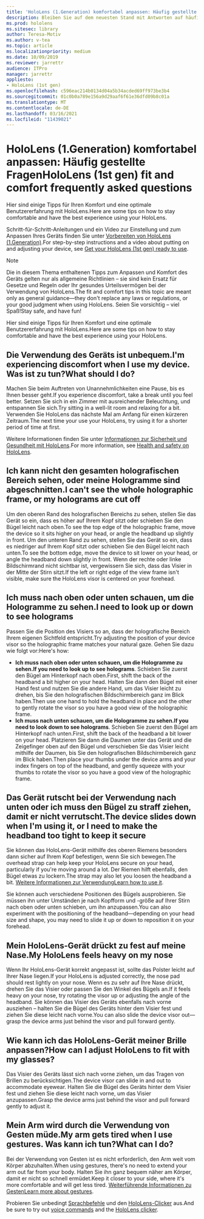 ```yaml
---
title: 'HoloLens (1.Generation) komfortabel anpassen: Häufig gestellte Fragen'
description: Bleiben Sie auf dem neuesten Stand mit Antworten auf häufig gestellte Fragen zum Anpassen Ihres Mixed Reality-Geräts mit HoloLens (1. Generation).
ms.prod: hololens
ms.sitesec: library
author: Teresa-Motiv
ms.author: v-tea
ms.topic: article
ms.localizationpriority: medium
ms.date: 10/09/2019
ms.reviewer: jarrettr
audience: ITPro
manager: jarrettr
appliesto:
- HoloLens (1st gen)
ms.openlocfilehash: c596eac214b0134d04a5b34acded69ff973be3b4
ms.sourcegitcommit: 01c0b0a789e156a9d29aaf6f61e36dfd09b8c01a
ms.translationtype: MT
ms.contentlocale: de-DE
ms.lasthandoff: 03/16/2021
ms.locfileid: "11439021"
---
```

# <a name="hololens-1st-gen-fit-and-comfort-frequently-asked-questions"></a><span data-ttu-id="4cc7b-103">HoloLens (1.Generation) komfortabel anpassen: Häufig gestellte Fragen</span><span class="sxs-lookup"><span data-stu-id="4cc7b-103">HoloLens (1st gen) fit and comfort frequently asked questions</span></span>

<span data-ttu-id="4cc7b-104">Hier sind einige Tipps für Ihren Komfort und eine optimale Benutzererfahrung mit HoloLens.</span><span class="sxs-lookup"><span data-stu-id="4cc7b-104">Here are some tips on how to stay comfortable and have the best experience using your HoloLens.</span></span>

<span data-ttu-id="4cc7b-105">Schritt-für-Schritt-Anleitungen und ein Video zur Einstellung und zum Anpassen Ihres Geräts finden Sie unter [Vorbereiten von HoloLens (1.Generation)](hololens1-setup.md).</span><span class="sxs-lookup"><span data-stu-id="4cc7b-105">For step-by-step instructions and a video about putting on and adjusting your device, see [Get your HoloLens (1st gen) ready to use](hololens1-setup.md).</span></span>

> [!NOTE]
> <span data-ttu-id="4cc7b-106">Die in diesem Thema enthaltenen Tipps zum Anpassen und Komfort des Geräts gelten nur als allgemeine Richtlinien – sie sind kein Ersatz für Gesetze und Regeln oder Ihr gesundes Urteilsvermögen bei der Verwendung von HoloLens.</span><span class="sxs-lookup"><span data-stu-id="4cc7b-106">The fit and comfort tips in this topic are meant only as general guidance&mdash;they don't replace any laws or regulations, or your good judgment when using HoloLens.</span></span> <span data-ttu-id="4cc7b-107">Seien Sie vorsichtig – viel Spaß!</span><span class="sxs-lookup"><span data-stu-id="4cc7b-107">Stay safe, and have fun!</span></span>

<span data-ttu-id="4cc7b-108">Hier sind einige Tipps für Ihren Komfort und eine optimale Benutzererfahrung mit HoloLens.</span><span class="sxs-lookup"><span data-stu-id="4cc7b-108">Here are some tips on how to stay comfortable and have the best experience using your HoloLens.</span></span>

## <a name="im-experiencing-discomfort-when-i-use-my-device-what-should-i-do"></a><span data-ttu-id="4cc7b-109">Die Verwendung des Geräts ist unbequem.</span><span class="sxs-lookup"><span data-stu-id="4cc7b-109">I'm experiencing discomfort when I use my device.</span></span> <span data-ttu-id="4cc7b-110">Was ist zu tun?</span><span class="sxs-lookup"><span data-stu-id="4cc7b-110">What should I do?</span></span>

<span data-ttu-id="4cc7b-111">Machen Sie beim Auftreten von Unannehmlichkeiten eine Pause, bis es Ihnen besser geht.</span><span class="sxs-lookup"><span data-stu-id="4cc7b-111">If you experience discomfort, take a break until you feel better.</span></span> <span data-ttu-id="4cc7b-112">Setzen Sie sich in ein Zimmer mit ausreichender Beleuchtung, und entspannen Sie sich.</span><span class="sxs-lookup"><span data-stu-id="4cc7b-112">Try sitting in a well-lit room and relaxing for a bit.</span></span> <span data-ttu-id="4cc7b-113">Verwenden Sie HoloLens das nächste Mal am Anfang für einen kürzeren Zeitraum.</span><span class="sxs-lookup"><span data-stu-id="4cc7b-113">The next time your use your HoloLens, try using it for a shorter period of time at first.</span></span>

<span data-ttu-id="4cc7b-114">Weitere Informationen finden Sie unter [Informationen zur Sicherheit und Gesundheit mit HoloLens](https://go.microsoft.com/fwlink/p/?LinkId=746661).</span><span class="sxs-lookup"><span data-stu-id="4cc7b-114">For more information, see [Health and safety on HoloLens](https://go.microsoft.com/fwlink/p/?LinkId=746661).</span></span>

## <a name="i-cant-see-the-whole-holographic-frame-or-my-holograms-are-cut-off"></a><span data-ttu-id="4cc7b-115">Ich kann nicht den gesamten holografischen Bereich sehen, oder meine Hologramme sind abgeschnitten.</span><span class="sxs-lookup"><span data-stu-id="4cc7b-115">I can't see the whole holographic frame, or my holograms are cut off</span></span>

<span data-ttu-id="4cc7b-116">Um den oberen Rand des holografischen Bereichs zu sehen, stellen Sie das Gerät so ein, dass es höher auf Ihrem Kopf sitzt oder schieben Sie den Bügel leicht nach oben.</span><span class="sxs-lookup"><span data-stu-id="4cc7b-116">To see the top edge of the holographic frame, move the device so it sits higher on your head, or angle the headband up slightly in front.</span></span> <span data-ttu-id="4cc7b-117">Um den unteren Rand zu sehen, stellen Sie das Gerät so ein, dass es niedriger auf Ihrem Kopf sitzt oder schieben Sie den Bügel leicht nach unten.</span><span class="sxs-lookup"><span data-stu-id="4cc7b-117">To see the bottom edge, move the device to sit lower on your head, or angle the headband down slightly in front.</span></span> <span data-ttu-id="4cc7b-118">Wenn der rechte oder linke Bildschirmrand nicht sichtbar ist, vergewissern Sie sich, dass das Visier in der Mitte der Stirn sitzt.</span><span class="sxs-lookup"><span data-stu-id="4cc7b-118">If the left or right edge of the view frame isn't visible, make sure the HoloLens visor is centered on your forehead.</span></span>

## <a name="i-need-to-look-up-or-down-to-see-holograms"></a><span data-ttu-id="4cc7b-119">Ich muss nach oben oder unten schauen, um die Hologramme zu sehen.</span><span class="sxs-lookup"><span data-stu-id="4cc7b-119">I need to look up or down to see holograms</span></span>

<span data-ttu-id="4cc7b-120">Passen Sie die Position des Visiers so an, dass der holografische Bereich Ihrem eigenen Sichtfeld entspricht.</span><span class="sxs-lookup"><span data-stu-id="4cc7b-120">Try adjusting the position of your device visor so the holographic frame matches your natural gaze.</span></span> <span data-ttu-id="4cc7b-121">Gehen Sie dazu wie folgt vor:</span><span class="sxs-lookup"><span data-stu-id="4cc7b-121">Here's how:</span></span>

- <span data-ttu-id="4cc7b-122">**Ich muss nach oben oder unten schauen, um die Hologramme zu sehen.**</span><span class="sxs-lookup"><span data-stu-id="4cc7b-122">**If you need to look up to see holograms**.</span></span> <span data-ttu-id="4cc7b-123">Schieben Sie zuerst den Bügel am Hinterkopf nach oben.</span><span class="sxs-lookup"><span data-stu-id="4cc7b-123">First, shift the back of the headband a bit higher on your head.</span></span> <span data-ttu-id="4cc7b-124">Halten Sie dann den Bügel mit einer Hand fest und nutzen Sie die andere Hand, um das Visier leicht zu drehen, bis Sie den holografischen Bildschirmbereich ganz im Blick haben.</span><span class="sxs-lookup"><span data-stu-id="4cc7b-124">Then use one hand to hold the headband in place and the other to gently rotate the visor so you have a good view of the holographic frame.</span></span>
- <span data-ttu-id="4cc7b-125">**Ich muss nach unten schauen, um die Hologramme zu sehen.**</span><span class="sxs-lookup"><span data-stu-id="4cc7b-125">**If you need to look down to see holograms**.</span></span> <span data-ttu-id="4cc7b-126">Schieben Sie zuerst den Bügel am Hinterkopf nach unten.</span><span class="sxs-lookup"><span data-stu-id="4cc7b-126">First, shift the back of the headband a bit lower on your head.</span></span> <span data-ttu-id="4cc7b-127">Platzieren Sie dann die Daumen unter das Gerät und die Zeigefinger oben auf den Bügel und verschieben Sie das Visier leicht mithilfe der Daumen, bis Sie den holografischen Bildschirmbereich ganz im Blick haben.</span><span class="sxs-lookup"><span data-stu-id="4cc7b-127">Then place your thumbs under the device arms and your index fingers on top of the headband, and gently squeeze with your thumbs to rotate the visor so you have a good view of the holographic frame.</span></span>

## <a name="the-device-slides-down-when-im-using-it-or-i-need-to-make-the-headband-too-tight-to-keep-it-secure"></a><span data-ttu-id="4cc7b-128">Das Gerät rutscht bei der Verwendung nach unten oder ich muss den Bügel zu straff ziehen, damit er nicht verrutscht.</span><span class="sxs-lookup"><span data-stu-id="4cc7b-128">The device slides down when I'm using it, or I need to make the headband too tight to keep it secure</span></span>

<span data-ttu-id="4cc7b-129">Sie können das HoloLens-Gerät mithilfe des oberen Riemens besonders dann sicher auf Ihrem Kopf befestigen, wenn Sie sich bewegen.</span><span class="sxs-lookup"><span data-stu-id="4cc7b-129">The overhead strap can help keep your HoloLens secure on your head, particularly if you're moving around a lot.</span></span> <span data-ttu-id="4cc7b-130">Der Riemen hilft ebenfalls, den Bügel etwas zu lockern.</span><span class="sxs-lookup"><span data-stu-id="4cc7b-130">The strap may also let you loosen the headband a bit.</span></span> <span data-ttu-id="4cc7b-131">[Weitere Informationen zur Verwendung](hololens1-setup.md#adjust-fit)</span><span class="sxs-lookup"><span data-stu-id="4cc7b-131">[Learn how to use it](hololens1-setup.md#adjust-fit).</span></span>

<span data-ttu-id="4cc7b-132">Sie können auch verschiedene Positionen des Bügels ausprobieren. Sie müssen ihn unter Umständen je nach Kopfform und -größe auf Ihrer Stirn nach oben oder unten schieben, um ihn anzupassen.</span><span class="sxs-lookup"><span data-stu-id="4cc7b-132">You can also experiment with the positioning of the headband&mdash;depending on your head size and shape, you may need to slide it up or down to reposition it on your forehead.</span></span>

## <a name="my-hololens-feels-heavy-on-my-nose"></a><span data-ttu-id="4cc7b-133">Mein HoloLens-Gerät drückt zu fest auf meine Nase.</span><span class="sxs-lookup"><span data-stu-id="4cc7b-133">My HoloLens feels heavy on my nose</span></span>

<span data-ttu-id="4cc7b-134">Wenn Ihr HoloLens-Gerät korrekt angepasst ist, sollte das Polster leicht auf Ihrer Nase liegen.</span><span class="sxs-lookup"><span data-stu-id="4cc7b-134">If your HoloLens is adjusted correctly, the nose pad should rest lightly on your nose.</span></span> <span data-ttu-id="4cc7b-135">Wenn es zu sehr auf Ihre Nase drückt, drehen Sie das Visier oder passen Sie den Winkel des Bügels an.</span><span class="sxs-lookup"><span data-stu-id="4cc7b-135">If it feels heavy on your nose, try rotating the visor up or adjusting the angle of the headband.</span></span> <span data-ttu-id="4cc7b-136">Sie können das Visier des Geräts ebenfalls nach vorne ausziehen – halten Sie die Bügel des Geräts hinter dem Visier fest und ziehen Sie diese leicht nach vorne.</span><span class="sxs-lookup"><span data-stu-id="4cc7b-136">You can also slide the device visor out&mdash;grasp the device arms just behind the visor and pull forward gently.</span></span>

## <a name="how-can-i-adjust-hololens-to-fit-with-my-glasses"></a><span data-ttu-id="4cc7b-137">Wie kann ich das HoloLens-Gerät meiner Brille anpassen?</span><span class="sxs-lookup"><span data-stu-id="4cc7b-137">How can I adjust HoloLens to fit with my glasses?</span></span>

<span data-ttu-id="4cc7b-138">Das Visier des Geräts lässt sich nach vorne ziehen, um das Tragen von Brillen zu berücksichtigen.</span><span class="sxs-lookup"><span data-stu-id="4cc7b-138">The device visor can slide in and out to accommodate eyewear.</span></span> <span data-ttu-id="4cc7b-139">Halten Sie die Bügel des Geräts hinter dem Visier fest und ziehen Sie diese leicht nach vorne, um das Visier anzupassen.</span><span class="sxs-lookup"><span data-stu-id="4cc7b-139">Grasp the device arms just behind the visor and pull forward gently to adjust it.</span></span>

## <a name="my-arm-gets-tired-when-i-use-gestures-what-can-i-do"></a><span data-ttu-id="4cc7b-140">Mein Arm wird durch die Verwendung von Gesten müde.</span><span class="sxs-lookup"><span data-stu-id="4cc7b-140">My arm gets tired when I use gestures.</span></span> <span data-ttu-id="4cc7b-141">Was kann ich tun?</span><span class="sxs-lookup"><span data-stu-id="4cc7b-141">What can I do?</span></span>

<span data-ttu-id="4cc7b-142">Bei der Verwendung von Gesten ist es nicht erforderlich, den Arm weit vom Körper abzuhalten.</span><span class="sxs-lookup"><span data-stu-id="4cc7b-142">When using gestures, there's no need to extend your arm out far from your body.</span></span> <span data-ttu-id="4cc7b-143">Halten Sie ihn ganz bequem näher am Körper, damit er nicht so schnell ermüdet.</span><span class="sxs-lookup"><span data-stu-id="4cc7b-143">Keep it closer to your side, where it's more comfortable and will get less tired.</span></span> <span data-ttu-id="4cc7b-144">[Weiterführende Informationen zu Gesten](hololens1-basic-usage.md#use-hololens-with-your-hands)</span><span class="sxs-lookup"><span data-stu-id="4cc7b-144">[Learn more about gestures](hololens1-basic-usage.md#use-hololens-with-your-hands).</span></span>

<span data-ttu-id="4cc7b-145">Probieren Sie unbedingt [Sprachbefehle](hololens-cortana.md) und den [HoloLens-Clicker](hololens1-clicker.md) aus.</span><span class="sxs-lookup"><span data-stu-id="4cc7b-145">And be sure to try out [voice commands](hololens-cortana.md) and the [HoloLens clicker](hololens1-clicker.md).</span></span>
